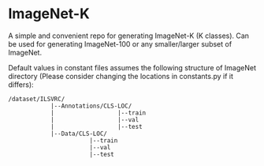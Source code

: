 # ImageNet-K
A simple and convenient repo for generating ImageNet-K (K classes). Can be used for generating ImageNet-100 or any smaller/larger subset
of ImageNet.

Default values in constant files assumes the following structure of ImageNet directory (Please consider changing the locations in constants.py
if it differs):
```
/dataset/ILSVRC/
            |--Annotations/CLS-LOC/
            |                  |--train
            |                  |--val
            |                  |--test
            |--Data/CLS-LOC/
                       |--train
                       |--val
                       |--test
```